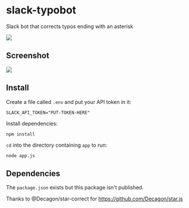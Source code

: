 # slack-typobot

Slack bot that corrects typos ending with an asterisk

<a href="https://azuredeploy.net/" target="_blank"><img src="http://azuredeploy.net/deploybutton.png"/></a>

## Screenshot

![](http://i.imgur.com/1YWEUOS.gif)

## Install

Create a file called `.env` and put your API token in it:

    SLACK_API_TOKEN="PUT-TOKEN-HERE"

Install dependencies:

    npm install

`cd` into the directory containing `app` to run:

    node app.js

## Dependencies

The `package.json` exists but this package isn't published.

Thanks to @Decagon/star-correct for https://github.com/Decagon/star.js